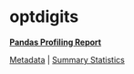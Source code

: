 # optdigits

[**Pandas Profiling Report**](https://epistasislab.github.io/penn-ml-benchmarks/profile/optdigits.html)

[Metadata](metadata.yaml) | [Summary Statistics](summary_stats.tsv)

